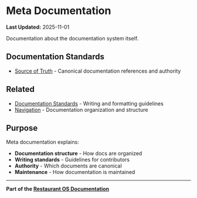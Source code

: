 # Meta Documentation

**Last Updated:** 2025-11-01

Documentation about the documentation system itself.

## Documentation Standards

- [Source of Truth](./SOURCE_OF_TRUTH.md) - Canonical documentation references and authority

## Related

- [Documentation Standards](../DOCUMENTATION_STANDARDS.md) - Writing and formatting guidelines
- [Navigation](../NAVIGATION.md) - Documentation organization and structure

## Purpose

Meta documentation explains:

- **Documentation structure** - How docs are organized
- **Writing standards** - Guidelines for contributors
- **Authority** - Which documents are canonical
- **Maintenance** - How documentation is maintained

---

**Part of the [Restaurant OS Documentation](../README.md)**
